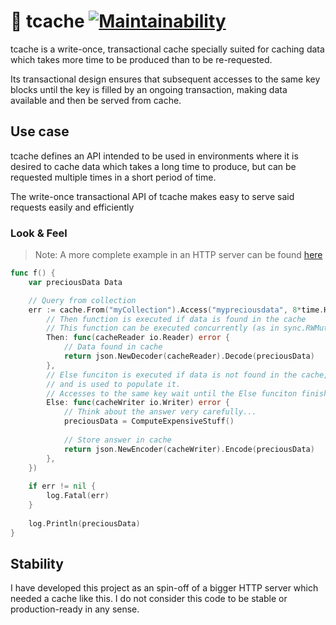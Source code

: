 # 🔗 tcache [![Maintainability](https://api.codeclimate.com/v1/badges/bc3394097831713f05fe/maintainability)](https://codeclimate.com/github/roobre/tcache/maintainability)

tcache is a write-once, transactional cache specially suited for caching data which takes more time to be produced than to be re-requested.

Its transactional design ensures that subsequent accesses to the same key blocks until the key is filled by an ongoing transaction, making data available and then be served from cache.

## Use case

tcache defines an API intended to be used in environments where it is desired to cache data which takes a long time to produce, but can be requested multiple times in a short period of time.

The write-once transactional API of tcache makes easy to serve said requests easily and efficiently 

### Look & Feel

> Note: A more complete example in an HTTP server can be found [here](https://github.com/roobre/tcache/blob/master/example/answerServer.go) 

```go
func f() {
    var preciousData Data

    // Query from collection 
    err := cache.From("myCollection").Access("mypreciousdata", 8*time.Hour, tcache.Handler{
        // Then function is executed if data is found in the cache
        // This function can be executed concurrently (as in sync.RWMutex.RLock())
        Then: func(cacheReader io.Reader) error {
            // Data found in cache
            return json.NewDecoder(cacheReader).Decode(preciousData)
        },
        // Else funciton is executed if data is not found in the cache,
        // and is used to populate it.
        // Accesses to the same key wait until the Else funciton finishes
        Else: func(cacheWriter io.Writer) error {
            // Think about the answer very carefully...
            preciousData = ComputeExpensiveStuff()
    
            // Store answer in cache
            return json.NewEncoder(cacheWriter).Encode(preciousData)
        },
    })
    
    if err != nil {
        log.Fatal(err)
    }
    
    log.Println(preciousData)
}
```

## Stability

I have developed this project as an spin-off of a bigger HTTP server which needed a cache like this. I do not consider this code to be stable or production-ready in any sense.
